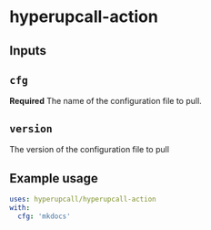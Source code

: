 # hyperupcall-action

## Inputs

## `cfg`

**Required** The name of the configuration file to pull.

## `version`

The version of the configuration file to pull

## Example usage

```yaml
uses: hyperupcall/hyperupcall-action
with:
  cfg: 'mkdocs'
```
